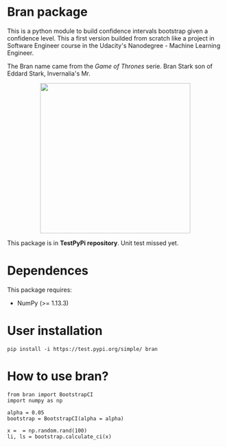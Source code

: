 # Bran package

This is a python module to build confidence intervals bootstrap given a confidence level. This a first version builded from scratch like a project in Software Engineer course in the Udacity's Nanodegree - Machine Learning Engineer.

The Bran name came from the *Game of Thrones* serie. Bran Stark son of Eddard Stark, Invernalia's Mr.

<p align="center">
  <img src="https://smoda.elpais.com/wp-content/uploads/2019/04/bran.jpg" width="350">
</p>


This package is in **TestPyPi repository**. Unit test missed yet.

# Dependences

This package requires:
* NumPy (>= 1.13.3)

# User installation

`pip install -i https://test.pypi.org/simple/ bran`

# How to use bran?

```
from bran import BootstrapCI
import numpy as np

alpha = 0.05
bootstrap = BootstrapCI(alpha = alpha)

x =  = np.random.rand(100)
li, ls = bootstrap.calculate_ci(x)
```
